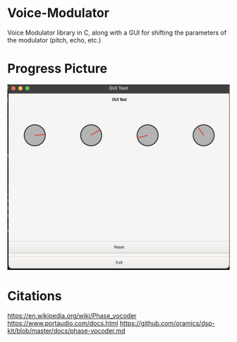 # Voice-Modulator
Voice Modulator library in C, along with a GUI for shifting the parameters of the modulator (pitch, echo, etc.)

# Progress Picture
![1735258454804](image/README/1735258454804.png)

# Citations
https://en.wikipedia.org/wiki/Phase_vocoder
https://www.portaudio.com/docs.html
https://github.com/oramics/dsp-kit/blob/master/docs/phase-vocoder.md
